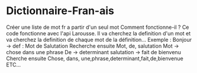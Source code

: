 # Dictionnaire-Fran-ais
Créer une liste de mot fr a partir d'un seul mot
Comment fonctionne-il ?
Ce code fonctionne avec l'api Larousse.
Il va cherchez la definition d'un mot et va cherchez la definition de chaque mot de la définition...
Exemple :
Bonjour -> def : Mot de Salutation
Recherche ensuite
Mot, de, salutation
Mot -> chose dans une phrase
De -> determinant
salutation -> fait de bienvenu
Cherche ensuite
Chose, dans, une,phrase,determinant,fait,de,bienvenue
ETC...
